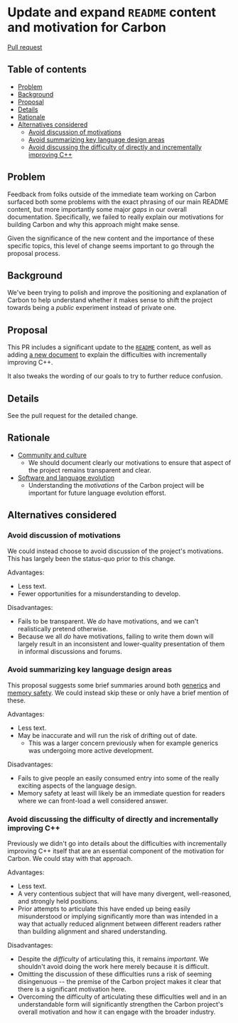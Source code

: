 # Update and expand `README` content and motivation for Carbon

<!--
Part of the Carbon Language project, under the Apache License v2.0 with LLVM
Exceptions. See /LICENSE for license information.
SPDX-License-Identifier: Apache-2.0 WITH LLVM-exception
-->

[Pull request](https://github.com/carbon-language/carbon-lang/pull/1270)

<!-- toc -->

## Table of contents

-   [Problem](#problem)
-   [Background](#background)
-   [Proposal](#proposal)
-   [Details](#details)
-   [Rationale](#rationale)
-   [Alternatives considered](#alternatives-considered)
    -   [Avoid discussion of motivations](#avoid-discussion-of-motivations)
    -   [Avoid summarizing key language design areas](#avoid-summarizing-key-language-design-areas)
    -   [Avoid discussing the difficulty of directly and incrementally improving C++](#avoid-discussing-the-difficulty-of-directly-and-incrementally-improving-c)

<!-- tocstop -->

## Problem

Feedback from folks outside of the immediate team working on Carbon surfaced
both some problems with the exact phrasing of our main README content, but more
importantly some major _gaps_ in our overall documentation. Specifically, we
failed to really explain our motivations for building Carbon and why this
approach might make sense.

Given the significance of the new content and the importance of these specific
topics, this level of change seems important to go through the proposal process.

## Background

We've been trying to polish and improve the positioning and explanation of
Carbon to help understand whether it makes sense to shift the project towards
being a _public_ experiment instead of private one.

## Proposal

This PR includes a significant update to the [`README`](/README.md) content, as
well as adding [a new document](/docs/project/difficulties_improving_cpp.md) to
explain the difficulties with incrementally improving C++.

It also tweaks the wording of our goals to try to further reduce confusion.

## Details

See the pull request for the detailed change.

## Rationale

-   [Community and culture](/docs/project/goals.md#community-and-culture)
    -   We should document clearly our motivations to ensure that aspect of the
        project remains transparent and clear.
-   [Software and language evolution](/docs/project/goals.md#software-and-language-evolution)
    -   Understanding the _motivations_ of the Carbon project will be important
        for future language evolution efforst.

## Alternatives considered

### Avoid discussion of motivations

We could instead choose to avoid discussion of the project's motivations. This
has largely been the status-quo prior to this change.

Advantages:

-   Less text.
-   Fewer opportunities for a misunderstanding to develop.

Disadvantages:

-   Fails to be transparent. We _do_ have motivations, and we can't
    realistically pretend otherwise.
-   Because we all _do_ have motivations, failing to write them down will
    largely result in an inconsistent and lower-quality presentation of them in
    informal discussions and forums.

### Avoid summarizing key language design areas

This proposal suggests some brief summaries around both
[generics](/README.md#generics) and [memory safety](/README.md#memory-safety).
We could instead skip these or only have a brief mention of these.

Advantages:

-   Less text.
-   May be inaccurate and will run the risk of drifting out of date.
    -   This was a larger concern previously when for example generics was
        undergoing more active development.

Disadvantages:

-   Fails to give people an easily consumed entry into some of the really
    exciting aspects of the language design.
-   Memory safety at least will likely be an immediate question for readers
    where we can front-load a well considered answer.

### Avoid discussing the difficulty of directly and incrementally improving C++

Previously we didn't go into details about the difficulties with incrementally
improving C++ itself that are an essential component of the motivation for
Carbon. We could stay with that approach.

Advantages:

-   Less text.
-   A very contentious subject that will have many divergent, well-reasoned, and
    strongly held positions.
-   Prior attempts to articulate this have ended up being easily misunderstood
    or implying significantly more than was intended in a way that actually
    reduced alignment between different readers rather than building alignment
    and shared understanding.

Disadvantages:

-   Despite the _difficulty_ of articulating this, it remains _important_. We
    shouldn't avoid doing the work here merely because it is difficult.
-   Omitting the discussion of these difficulties runs a risk of seeming
    disingenuous -- the premise of the Carbon project makes it clear that there
    is a significant motivation here.
-   Overcoming the difficulty of articulating these difficulties well and in an
    understandable form will significantly strengthen the Carbon project's
    overall motivation and how it can engage with the broader industry.
